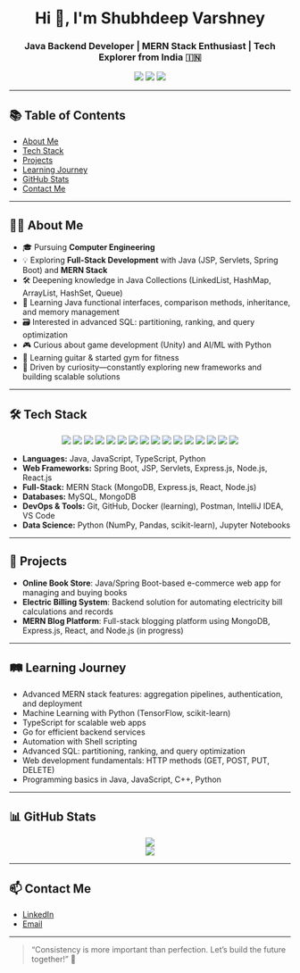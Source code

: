 <h1 align="center">Hi 👋, I'm Shubhdeep Varshney</h1>
<h3 align="center">Java Backend Developer | MERN Stack Enthusiast | Tech Explorer from India 🇮🇳</h3>
<p align="center">
  <img src="https://img.shields.io/github/followers/Shubhdeepvarshney?label=Followers&style=social" />
  <img src="https://img.shields.io/github/stars/Shubhdeepvarshney?affiliations=OWNER%2CCOLLABORATOR&style=social" />
  <img src="https://visitor-badge.laobi.icu/badge?page_id=Shubhdeepvarshney" />
</p>



---

## 📚 Table of Contents
- [About Me](#about-me)
- [Tech Stack](#tech-stack)
- [Projects](#projects)
- [Learning Journey](#learning-journey)
- [GitHub Stats](#github-stats)
- [Contact Me](#contact-me)

---

## 👨‍💻 About Me

- 🎓 Pursuing **Computer Engineering**
- 💡 Exploring **Full-Stack Development** with Java (JSP, Servlets, Spring Boot) and **MERN Stack**
- 🛠️ Deepening knowledge in Java Collections (LinkedList, HashMap, ArrayList, HashSet, Queue)
- 🧩 Learning Java functional interfaces, comparison methods, inheritance, and memory management
- 🗃️ Interested in advanced SQL: partitioning, ranking, and query optimization
- 🎮 Curious about game development (Unity) and AI/ML with Python
- 🎸 Learning guitar & started gym for fitness
- 🚀 Driven by curiosity—constantly exploring new frameworks and building scalable solutions

---

## 🛠️ Tech Stack

<p align="center">
  <img src="https://img.shields.io/badge/Java-ED8B00?style=for-the-badge&logo=java&logoColor=white"/>
  <img src="https://img.shields.io/badge/Spring_Boot-6DB33F?style=for-the-badge&logo=spring-boot&logoColor=white"/>
  <img src="https://img.shields.io/badge/JavaScript-F7DF1E?style=for-the-badge&logo=javascript&logoColor=black"/>
  <img src="https://img.shields.io/badge/TypeScript-3178C6?style=for-the-badge&logo=typescript&logoColor=white"/>
  <img src="https://img.shields.io/badge/React-61DAFB?style=for-the-badge&logo=react&logoColor=black"/>
  <img src="https://img.shields.io/badge/Node.js-339933?style=for-the-badge&logo=node.js&logoColor=white"/>
  <img src="https://img.shields.io/badge/Express.js-404D59?style=for-the-badge&logo=express&logoColor=white"/>
  <img src="https://img.shields.io/badge/MongoDB-4EA94B?style=for-the-badge&logo=mongodb&logoColor=white"/>
  <img src="https://img.shields.io/badge/MySQL-4479A1?style=for-the-badge&logo=mysql&logoColor=white"/>
  <img src="https://img.shields.io/badge/HTML5-E34F26?style=for-the-badge&logo=html5&logoColor=white"/>
  <img src="https://img.shields.io/badge/CSS3-1572B6?style=for-the-badge&logo=css3&logoColor=white"/>
  <img src="https://img.shields.io/badge/Git-F05032?style=for-the-badge&logo=git&logoColor=white"/>
  <img src="https://img.shields.io/badge/GitHub-181717?style=for-the-badge&logo=github&logoColor=white"/>
  <img src="https://img.shields.io/badge/Postman-FF6C37?style=for-the-badge&logo=postman&logoColor=white"/>
  <img src="https://img.shields.io/badge/Docker-2496ED?style=for-the-badge&logo=docker&logoColor=white"/>
  <img src="https://img.shields.io/badge/Python-3776AB?style=for-the-badge&logo=python&logoColor=white"/>
</p>

- **Languages:** Java, JavaScript, TypeScript, Python
- **Web Frameworks:** Spring Boot, JSP, Servlets, Express.js, Node.js, React.js
- **Full-Stack:** MERN Stack (MongoDB, Express.js, React, Node.js)
- **Databases:** MySQL, MongoDB
- **DevOps & Tools:** Git, GitHub, Docker (learning), Postman, IntelliJ IDEA, VS Code
- **Data Science:** Python (NumPy, Pandas, scikit-learn), Jupyter Notebooks

---

## 🚀 Projects

- **Online Book Store**: Java/Spring Boot-based e-commerce web app for managing and buying books
- **Electric Billing System**: Backend solution for automating electricity bill calculations and records
- **MERN Blog Platform**: Full-stack blogging platform using MongoDB, Express.js, React, and Node.js (in progress)

---

## 🛤️ Learning Journey

- Advanced MERN stack features: aggregation pipelines, authentication, and deployment
- Machine Learning with Python (TensorFlow, scikit-learn)
- TypeScript for scalable web apps
- Go for efficient backend services
- Automation with Shell scripting
- Advanced SQL: partitioning, ranking, and query optimization
- Web development fundamentals: HTTP methods (GET, POST, PUT, DELETE)
- Programming basics in Java, JavaScript, C++, Python

---

## 📊 GitHub Stats

<p align="center">
  <img src="https://github-readme-stats.vercel.app/api?username=Shubhdeep-varshney&show_icons=true&theme=tokyonight" />
  <br/>
  <img src="https://github-readme-stats.vercel.app/api/top-langs/?username=Shubhdeep-varshney&layout=compact&theme=tokyonight" />
</p>

---

## 📫 Contact Me

- [LinkedIn](https://linkedin.com/in/shubhdeep-varshney-a124192b9)
- [Email](mailto:shubhdeepvarshney02@gmail.com)

---

> “Consistency is more important than perfection. Let’s build the future together!” 🚀
